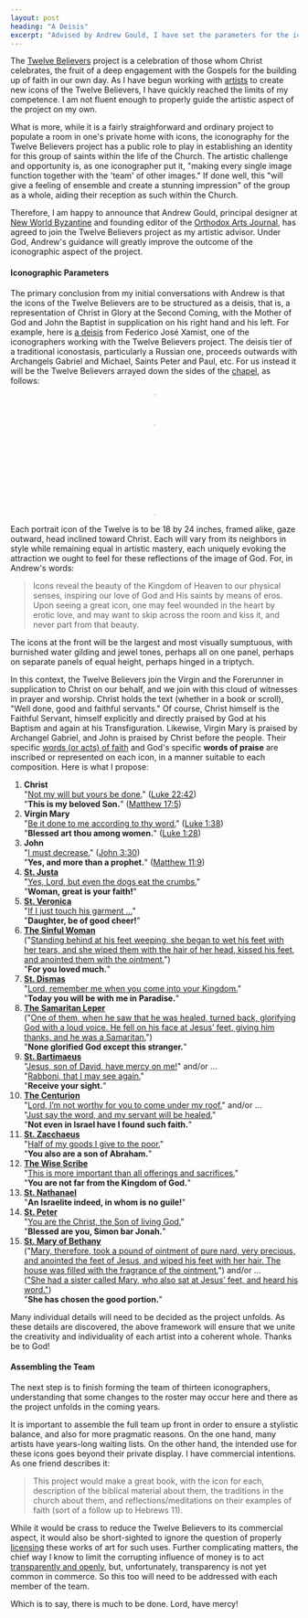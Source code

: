 ```yaml
---
layout: post
heading: "A Deisis"
excerpt: "Advised by Andrew Gould, I have set the parameters for the iconography of the Twelve Believers."
---
```


The [Twelve Believers](/the-twelve-believers/) project is a celebration of
those whom Christ celebrates, the fruit of a deep engagement with the Gospels
for the building up of faith in our own day. As I have begun working with
[artists](/updates/2020/first-three-iconographers/) to create new icons of the
Twelve Believers, I have quickly reached the limits of my competence. I am not
fluent enough to properly guide the artistic aspect of the project on my own. 

What is more, while it is a fairly straighforward and ordinary project to
populate a room in one's private home with icons, the iconography for the
Twelve Believers project has a public role to play in establishing an identity
for this group of saints within the life of the Church. The artistic challenge
and opportunity is, as one iconographer put it, "making every single image
function together with the 'team' of other images." If done well, this "will
give a feeling of ensemble and create a stunning impression" of the group as a
whole, aiding their reception as such within the Church.

Therefore, I am happy to announce that Andrew Gould, principal designer at [New
World Byzantine](https://newworldbyzantine.com/) and founding editor of the
[Orthodox Arts Journal](https://orthodoxartsjournal.org/), has agreed to join
the Twelve Believers project as my artistic advisor. Under God, Andrew's
guidance will greatly improve the outcome of the iconographic aspect of the
project.


#### Iconographic Parameters

The primary conclusion from my initial conversations with Andrew is that the
icons of the Twelve Believers are to be structured as a deisis, that is, a
representation of Christ in Glory at the Second Coming, with the Mother of God
and John the Baptist in supplication on his right hand and his left. For
example, here is [a
deisis](https://orthodoxartsjournal.org/deisis-an-iconographic-installation/)
from Federico José Xamist, one of the iconographers working with the Twelve
Believers project. The deisis tier of a traditional iconostasis, particularly a
Russian one, proceeds outwards with Archangels Gabriel and Michael, Saints
Peter and Paul, etc. For us instead it will be the Twelve Believers arrayed
down the sides of the [chapel](/updates/2020/working-on-a-building/), as
follows:

<style>
  .deisis {
    width: 1px;
    margin: 12pt auto;
    border-collapse: collapse;
  }
  .deisis td {
    width: 50%;
    white-space: nowrap;
  }
  .deisis td:first-of-type {
    text-align: right;
    padding-right: 9pt;
  }
  .deisis td:last-of-type {
    text-align: left;
    padding-left: 9pt;
  }
  .deisis tr.front td {
    border-bottom: 1px solid #21201A;
  }
  .deisis td.mary {
    padding-right: 4.5pt;
  }
  .deisis td.john {
    padding-left: 4.5pt;
  }
  .deisis td.christ {
    text-align: center;
  }
  @media only screen and (max-width: 420px) {
    .deisis {
      width: 82%;
      margin: 12pt 0 24pt 18pt;
    }
    .deisis td {
      width: auto;
      display: block;
      padding: 0;
    }
    .deisis td:first-of-type {
      text-align: left;
    }
    .deisis td:last-of-type {
      text-align: right;
    }
    .deisis td.christ {
      text-align: center;
    }
    .deisis tr.front td {
      border-bottom: none;
    }
    .deisis tr.front td.john {
      border-bottom: 1px solid #21201A;
    }
  }
</style>
<table class="deisis">
  <tr>
    <td colspan="2" class="christ">Christ</td>
  </tr>
  <tr class="front">
    <td class="mary">Virgin Mary</td>
    <td class="john">St. John the Baptist</td>
  </tr>
  <tr>
    <td>St. Mary of Bethany</td>
    <td>St. Justa</td>
  </tr>
  <tr>
    <td>St. Peter</td>
    <td>St. Veronica</td>
  </tr>
  <tr>
    <td>St. Nathanael</td>
    <td>The Sinful Woman</td>
  </tr>
  <tr>
    <td>The Wise Scribe</td>
    <td>St. Dismas</td>
  </tr>
  <tr>
    <td>St. Zacchaeus</td>
    <td>The Samaritan Leper</td>
  </tr>
  <tr>
    <td>The Centurion</td>
    <td>St. Bartimaeus</td>
  </tr>
</table>

Each portrait icon of the Twelve is to be 18 by 24 inches, framed alike, gaze
outward, head inclined toward Christ. Each will vary from its neighbors in
style while remaining equal in artistic mastery, each uniquely evoking the
attraction we ought to feel for these reflections of the image of God. For, in
Andrew's words:

> Icons reveal the beauty of the Kingdom of Heaven to our physical senses,
> inspiring our love of God and His saints by means of eros. Upon seeing a
> great icon, one may feel wounded in the heart by erotic love, and may want to
> skip across the room and kiss it, and never part from that beauty.

The icons at the front will be the largest and most visually sumptuous, with
burnished water gilding and jewel tones, perhaps all on one panel, perhaps on
separate panels of equal height, perhaps hinged in a triptych.

In this context, the Twelve Believers join the Virgin and the Forerunner in
supplication to Christ on our behalf, and we join with this cloud of witnesses
in prayer and worship. Christ holds the text (whether in a book or scroll),
"Well done, good and faithful servants." Of course, Christ himself is the
Faithful Servant, himself explicitly and directly praised by God at his Baptism
and again at his Transfiguration. Likewise, Virgin Mary is praised by Archangel
Gabriel, and John is praised by Christ before the people. Their specific
<u>words (or acts) of faith</u> and God's specific **words of praise** are
inscribed or represented on each icon, in a manner suitable to each
composition. Here is what I propose:

1. <b>Christ</b><br>
   "<u>Not my will but yours be done.</u>" ([Luke 22:42](https://www.biblegateway.com/verse/en/Luke%2022:42))<br>
   "**This is my beloved Son.**" ([Matthew 17:5](https://www.biblegateway.com/verse/en/Matthew%2017:5))
1. <b>Virgin Mary</b><br>
   "<u>Be it done to me according to thy word.</u>" ([Luke 1:38](https://www.biblegateway.com/verse/en/Luke%201:38))<br>
   "**Blessed art thou among women.**" ([Luke 1:28](https://www.biblegateway.com/verse/en/Luke%201:28))
1. <b>John</b><br>
   "<u>I must decrease.</u>" ([John 3:30](https://www.biblegateway.com/verse/en/John%203:30))<br>
   "**Yes, and more than a prophet.**" ([Matthew 11:9](https://www.biblegateway.com/verse/en/Matthew%2011:9))
1. <b>[St. Justa](/the-twelve-believers/st-justa/)</b><br>
   "<u>Yes, Lord, but even the dogs eat the crumbs.</u>"<br>
   "**Woman, great is your faith!**"
1. <b>[St. Veronica](/the-twelve-believers/st-veronica/)</b><br>
   "<u>If I just touch his garment ...</u>"<br>
   "**Daughter, be of good cheer!**" 
1. <b>[The Sinful Woman](/the-twelve-believers/the-sinful-woman/)</b><br>
   ("<u>Standing behind at his feet weeping, she began to wet his feet with her tears, and she wiped them with the hair of her head, kissed his feet, and anointed them with the ointment.</u>")<br>
   "**For you loved much.**"
1. <b>[St. Dismas](/the-twelve-believers/st-dismas/)</b><br>
   "<u>Lord, remember me when you come into your Kingdom.</u>"<br>
   "**Today you will be with me in Paradise.**"
1. <b>[The Samaritan Leper](/the-twelve-believers/the-samaritan-leper/)</b><br>
   ("<u>One of them, when he saw that he was healed, turned back, glorifying God with a loud voice. He fell on his face at Jesus’ feet, giving him thanks, and he was a Samaritan.</u>")<br>
   "**None glorified God except this stranger.**"
1. <b>[St. Bartimaeus](/the-twelve-believers/st-bartimaeus/)</b><br>
   "<u>Jesus, son of David, have mercy on me!</u>" and/or ...<br>
   "<u>Rabboni, that I may see again.</u>"<br>
   "**Receive your sight.**"
1. <b>[The Centurion](/the-twelve-believers/the-centurion/)</b><br>
   "<u>Lord, I’m not worthy for you to come under my roof.</u>" and/or ...<br>
   "<u>Just say the word, and my servant will be healed.</u>"<br>
   "**Not even in Israel have I found such faith.**"
1. <b>[St. Zacchaeus](/the-twelve-believers/st-zacchaeus/)</b><br>
   "<u>Half of my goods I give to the poor.</u>"<br>
   "**You also are a son of Abraham.**"
1. <b>[The Wise Scribe](/the-twelve-believers/the-wise-scribe/)</b><br>
   "<u>This is more important than all offerings and sacrifices.</u>"<br>
   "**You are not far from the Kingdom of God.**"
1. <b>[St. Nathanael](/the-twelve-believers/st-nathanael/)</b><br>
   "**An Israelite indeed, in whom is no guile!**"
1. <b>[St. Peter](/the-twelve-believers/st-peter/)</b><br>
   "<u>You are the Christ, the Son of living God.</u>"<br>
   "**Blessed are you, Simon bar Jonah.**"
1. <b>[St. Mary of Bethany](/the-twelve-believers/st-mary-of-bethany/)</b><br>
   ("<u>Mary, therefore, took a pound of ointment of pure nard, very precious, and anointed the feet of Jesus, and wiped his feet with her hair. The house was filled with the fragrance of the ointment.</u>") and/or ...<br>
   (<u>"She had a sister called Mary, who also sat at Jesus’ feet, and heard his word."</u>)<br>
   "**She has chosen the good portion.**"

Many individual details will need to be decided as the project unfolds. As
these details are discovered, the above framework will ensure that we unite the
creativity and individuality of each artist into a coherent whole. Thanks be to
God!


#### Assembling the Team

The next step is to finish forming the team of thirteen iconographers,
understanding that some changes to the roster may occur here and there as the
project unfolds in the coming years.

It is important to assemble the full team up front in order to ensure a
stylistic balance, and also for more pragmatic reasons. On the one hand, many
artists have years-long waiting lists. On the other hand, the intended use for
these icons goes beyond their private display. I have commercial intentions.
As one friend describes it:

> This project would make a great book, with the icon for each, description of
> the biblical material about them, the traditions in the church about them,
> and reflections/meditations on their examples of faith (sort of a follow up
> to Hebrews 11).

While it would be crass to reduce the Twelve Believers to its commercial
aspect, it would also be short-sighted to ignore the question of properly
[licensing](https://www.plagiarismtoday.com/2019/09/05/copyright-and-commissioned-art/)
these works of art for such uses. Further complicating matters, the chief way I
know to limit the corrupting influence of money is to act [transparently and
openly](https://opensource.com/open-organization/16/9/openness-means-to-what-end),
but, unfortunately, transparency is not yet common in commerce. So this too
will need to be addressed with each member of the team.

Which is to say, there is much to be done. Lord, have mercy!
